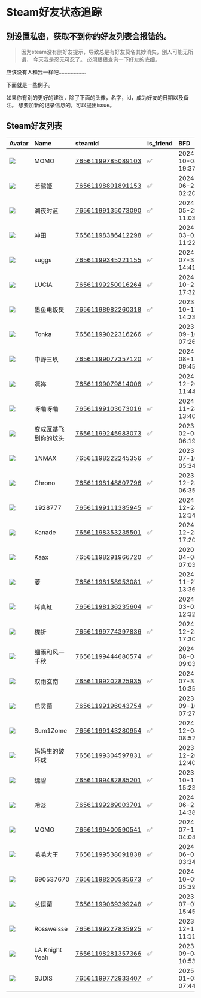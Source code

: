 # Steam好友状态追踪
## 别设置私密，获取不到你的好友列表会报错的。

> 因为steam没有删好友提示，导致总是有好友莫名其妙消失，别人可能无所谓，
> 今天我是忍无可忍了。 必须狠狠查询一下好友的底细。

应该没有人和我一样吧………………

下面就是一些例子。

如果你有别的更好的建议，除了下面的头像，名字，id，成为好友的日期以及备注。 想要加新的记录信息的，可以提出issue。


## Steam好友列表
| Avatar                                                                            | Name           | steamid                                                                     | is_friend   | BFD                 | removed_time   | Remark   |
|:----------------------------------------------------------------------------------|:---------------|:----------------------------------------------------------------------------|:------------|:--------------------|:---------------|:---------|
| ![](https://avatars.steamstatic.com/7e5a71dd0b4556a1c3fc571989b60b1fbcbe6657.jpg) | MOMO           | [76561199785089103](https://steamcommunity.com/profiles/76561199785089103/) | ✅           | 2024-10-08 19:37:03 |                |          |
| ![](https://avatars.steamstatic.com/5b8825b34c5d77b00c3a18897f2f1175fa0e0e57.jpg) | 若鹭姬            | [76561198801891153](https://steamcommunity.com/profiles/76561198801891153/) | ✅           | 2024-06-21 02:20:19 |                |          |
| ![](https://avatars.steamstatic.com/9d248e64eec181ee7c21c40b724ff1a5ed447575.jpg) | 溯夜时蓝           | [76561199135073090](https://steamcommunity.com/profiles/76561199135073090/) | ✅           | 2024-05-29 11:03:41 |                |          |
| ![](https://avatars.steamstatic.com/40e3a0a21d10aa03dfb6d342e874bd13d0e18b4c.jpg) | 冲田             | [76561198386412298](https://steamcommunity.com/profiles/76561198386412298/) | ✅           | 2024-03-02 11:22:01 |                |          |
| ![](https://avatars.steamstatic.com/c68ab410d4e75bc8bcf736f64a21d907fc10a334.jpg) | suggs          | [76561199345221155](https://steamcommunity.com/profiles/76561199345221155/) | ✅           | 2024-07-31 14:41:21 |                |          |
| ![](https://avatars.steamstatic.com/4aac5a984fced6c53ce805973288315eaee6424b.jpg) | LUCIA          | [76561199250016264](https://steamcommunity.com/profiles/76561199250016264/) | ✅           | 2024-10-21 17:32:58 |                |          |
| ![](https://avatars.steamstatic.com/7baa13c671732fd13a61ec13f2c4741e1e6ce9b4.jpg) | 墨鱼电饭煲          | [76561198982260318](https://steamcommunity.com/profiles/76561198982260318/) | ✅           | 2023-10-17 14:23:21 |                |          |
| ![](https://avatars.steamstatic.com/9ca5fd4dbb729776cc92fbd7e4d1a3996be1de80.jpg) | Tonka          | [76561199022316266](https://steamcommunity.com/profiles/76561199022316266/) | ✅           | 2023-09-10 07:26:42 |                |          |
| ![](https://avatars.steamstatic.com/b78c4cd005f626ec1ffdc8ae9b7a4533cbcff68a.jpg) | 中野三玖           | [76561199077357120](https://steamcommunity.com/profiles/76561199077357120/) | ✅           | 2024-08-12 09:45:53 |                |          |
| ![](https://avatars.steamstatic.com/3e4222d1e8df7b11549c2c8f8b2c21be7b22b1ab.jpg) | 凛祢             | [76561199079814008](https://steamcommunity.com/profiles/76561199079814008/) | ✅           | 2024-12-20 11:44:24 |                |          |
| ![](https://avatars.steamstatic.com/e315c2a6786f19483dd678dd5cc325dc20a7945e.jpg) | 呀嘞呀嘞           | [76561199103073016](https://steamcommunity.com/profiles/76561199103073016/) | ✅           | 2024-11-28 13:40:12 |                |          |
| ![](https://avatars.steamstatic.com/752eb38c3b0bc6f74708ec2c3d44d00bda41edde.jpg) | 变成瓦基飞到你的坟头     | [76561199245983073](https://steamcommunity.com/profiles/76561199245983073/) | ✅           | 2023-02-05 06:19:23 |                |          |
| ![](https://avatars.steamstatic.com/74196e89e473a3402a31637a569c628ce2f7350b.jpg) | 1NMAX          | [76561198222245356](https://steamcommunity.com/profiles/76561198222245356/) | ✅           | 2023-07-10 05:34:17 |                |          |
| ![](https://avatars.steamstatic.com/14fa45d90d1774068441651602af9b2de61890b4.jpg) | Chrono         | [76561198148807796](https://steamcommunity.com/profiles/76561198148807796/) | ✅           | 2023-12-23 06:35:44 |                |          |
| ![](https://avatars.steamstatic.com/93997700f6d9e2c85a3ad7bbae4610f7b18058bb.jpg) | 1928777        | [76561199111385945](https://steamcommunity.com/profiles/76561199111385945/) | ✅           | 2024-12-24 12:14:40 |                |          |
| ![](https://avatars.steamstatic.com/07c3141b83a671bebf179b5a7341ae19e045eab1.jpg) | Kanade         | [76561198353235501](https://steamcommunity.com/profiles/76561198353235501/) | ✅           | 2024-12-25 17:20:19 |                |          |
| ![](https://avatars.steamstatic.com/09459ea05ae189d8c939aa7e38ad4a04c7be2be3.jpg) | Kaax           | [76561198291966720](https://steamcommunity.com/profiles/76561198291966720/) | ✅           | 2020-04-08 07:03:34 |                |          |
| ![](https://avatars.steamstatic.com/91553946c5074a529ddb7b99eafd6c7a86df2a2b.jpg) | 菱              | [76561198158953081](https://steamcommunity.com/profiles/76561198158953081/) | ✅           | 2024-11-27 13:36:30 |                |          |
| ![](https://avatars.steamstatic.com/ec1e170ef825b7dd5765dc5cd3ad594b0246703f.jpg) | 烤真紅            | [76561198136235604](https://steamcommunity.com/profiles/76561198136235604/) | ✅           | 2024-03-02 12:32:41 |                |          |
| ![](https://avatars.steamstatic.com/8a838ee4188601921f5ee16227c4e1899b8e140b.jpg) | 楪祈             | [76561199774397836](https://steamcommunity.com/profiles/76561199774397836/) | ✅           | 2024-12-25 17:30:52 |                |          |
| ![](https://avatars.steamstatic.com/9ea66d66329ea15f53bff4319ad9f8bf289def3c.jpg) | 细雨和风一千秋        | [76561199444680574](https://steamcommunity.com/profiles/76561199444680574/) | ✅           | 2024-08-05 09:03:10 |                |          |
| ![](https://avatars.steamstatic.com/f9189fc1796bacae5991b90b67fb446f75475af7.jpg) | 双雨玄南           | [76561199202825935](https://steamcommunity.com/profiles/76561199202825935/) | ✅           | 2024-07-31 10:35:41 |                |          |
| ![](https://avatars.steamstatic.com/bb5a17eb2d5cac420197501a072e8ee445a4ea86.jpg) | 启灵菌            | [76561199196043754](https://steamcommunity.com/profiles/76561199196043754/) | ✅           | 2023-09-10 07:27:02 |                |          |
| ![](https://avatars.steamstatic.com/1fddce7a96d48c11f5c3b6d2688c29edacb002dc.jpg) | Sum1Zome       | [76561199143280954](https://steamcommunity.com/profiles/76561199143280954/) | ✅           | 2024-12-04 08:52:31 |                |          |
| ![](https://avatars.steamstatic.com/3f5e9daea59216d7fe13df4e031d3537580e5e21.jpg) | 妈妈生的破坏球        | [76561199304597831](https://steamcommunity.com/profiles/76561199304597831/) | ✅           | 2023-12-20 12:40:33 |                |          |
| ![](https://avatars.steamstatic.com/40bf29a0a7d3e4a36e64456677985317e46ff3de.jpg) | 缥碧             | [76561199482885201](https://steamcommunity.com/profiles/76561199482885201/) | ✅           | 2023-10-17 15:23:22 |                |          |
| ![](https://avatars.steamstatic.com/00a3befcef8ee1f2e26cd12bfde41cf97b165277.jpg) | 冷淡             | [76561199289003701](https://steamcommunity.com/profiles/76561199289003701/) | ✅           | 2024-06-21 14:38:09 |                |          |
| ![](https://avatars.steamstatic.com/f8fe87738d5300ba12ea1d406802f6df7ff3e844.jpg) | MOMO           | [76561199400590541](https://steamcommunity.com/profiles/76561199400590541/) | ✅           | 2024-07-11 04:04:09 |                |          |
| ![](https://avatars.steamstatic.com/752eb38c3b0bc6f74708ec2c3d44d00bda41edde.jpg) | 毛毛大王           | [76561199538091838](https://steamcommunity.com/profiles/76561199538091838/) | ✅           | 2024-06-01 03:34:48 |                |          |
| ![](https://avatars.steamstatic.com/fef49e7fa7e1997310d705b2a6158ff8dc1cdfeb.jpg) | 690537670      | [76561198200585673](https://steamcommunity.com/profiles/76561198200585673/) | ✅           | 2024-10-09 05:39:12 |                |          |
| ![](https://avatars.steamstatic.com/48b699ffb97f8933107b51e980667e0c3f2e8580.jpg) | 总悟菌            | [76561199069399248](https://steamcommunity.com/profiles/76561199069399248/) | ✅           | 2023-07-07 15:45:42 |                |          |
| ![](https://avatars.steamstatic.com/7b3137325f258c22f9ea50a1bb677da7060b670d.jpg) | Rossweisse     | [76561199227835925](https://steamcommunity.com/profiles/76561199227835925/) | ✅           | 2023-12-11 11:11:09 |                |          |
| ![](https://avatars.steamstatic.com/06d68900502bd881bb80ccd8cd93ba62088aaa46.jpg) | LA Knight Yeah | [76561198281357366](https://steamcommunity.com/profiles/76561198281357366/) | ✅           | 2023-09-04 10:53:59 |                |          |
| ![](https://avatars.steamstatic.com/827c12edded8cc6280d1b52e79637e718d448ded.jpg) | SUDIS          | [76561199772933407](https://steamcommunity.com/profiles/76561199772933407/) | ✅           | 2025-01-03 07:44:52 |                |          |